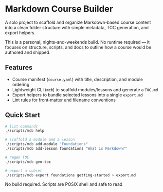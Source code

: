 # Markdown Course Builder

A solo project to scaffold and organize Markdown-based course content into a clean folder structure with simple metadata, TOC generation, and export helpers.

This is a personal, nights-and-weekends build. No runtime required — it focuses on structure, scripts, and docs to outline how a course would be authored and shipped.

## Features
- Course manifest (`course.yaml`) with title, description, and module ordering
- Lightweight CLI (`mcb`) to scaffold modules/lessons and generate a `TOC.md`
- Export helpers to bundle selected lessons into a single `export.md`
- Lint rules for front‑matter and filename conventions

## Quick Start
```sh
# list commands
./scripts/mcb help

# scaffold a module and a lesson
./scripts/mcb add-module "Foundations"
./scripts/mcb add-lesson foundations "What is Markdown?"

# regen TOC
./scripts/mcb gen-toc

# export a subset
./scripts/mcb export foundations getting-started > export.md
```

No build required. Scripts are POSIX shell and safe to read.

